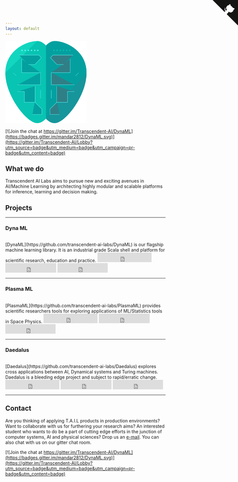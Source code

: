 ```yaml
---
layout: default
---
```



<img src="tail_logo.png" alt="TAIL Logo" style="width: 256px;"/>

<br/>

[![Join the chat at https://gitter.im/Transcendent-AI/DynaML](https://badges.gitter.im/mandar2812/DynaML.svg)](https://gitter.im/Transcendent-AI/Lobby?utm_source=badge&utm_medium=badge&utm_campaign=pr-badge&utm_content=badge)


## What we do

Transcendent AI Labs aims to pursue new and exciting avenues in AI/Machine Learning
by architecting highly modular and scalable platforms for inference, learning and decision making.



## Projects
---

### Dyna ML

<br/>
[DynaML](https://github.com/transcendent-ai-labs/DynaML) is our flagship machine learning library. It is an industrial grade Scala shell and platform for scientific research, education and practice.


<iframe src="https://ghbtns.com/github-btn.html?user=transcendent-ai-labs&amp;repo=DynaML&amp;type=watch&amp;count=true&amp;size=large" allowtransparency="true" frameborder="0" scrolling="0" width="170" height="30"></iframe>
<iframe src="https://ghbtns.com/github-btn.html?user=transcendent-ai-labs&repo=DynaML&type=watch&count=true&size=large&v=2" frameborder="0" scrolling="0" width="160px" height="30px"></iframe>
<iframe src="https://ghbtns.com/github-btn.html?user=transcendent-ai-labs&repo=DynaML&type=fork&count=true&size=large" frameborder="0" scrolling="0" width="158px" height="30px"></iframe>

---

### Plasma ML

<br/>
[PlasmaML](https://github.com/transcendent-ai-labs/PlasmaML) provides scientific researchers tools for exploring applications of ML/Statistics tools in Space Physics.

<iframe src="https://ghbtns.com/github-btn.html?user=transcendent-ai-labs&amp;repo=PlasmaML&amp;type=watch&amp;count=true&amp;size=large" allowtransparency="true" frameborder="0" scrolling="0" width="170" height="30"></iframe>
<iframe src="https://ghbtns.com/github-btn.html?user=transcendent-ai-labs&repo=PlasmaML&type=watch&count=true&size=large&v=2" frameborder="0" scrolling="0" width="160px" height="30px"></iframe>
<iframe src="https://ghbtns.com/github-btn.html?user=transcendent-ai-labs&repo=PlasmaML&type=fork&count=true&size=large" frameborder="0" scrolling="0" width="158px" height="30px"></iframe>
<br/>

---

### Daedalus

<br/>
[Daedalus](https://github.com/transcendent-ai-labs/Daedalus) explores cross applications between AI, Dynamical systems and Turing machines. Daedalus is a bleeding edge project and subject to rapid/erratic change.

<iframe src="https://ghbtns.com/github-btn.html?user=transcendent-ai-labs&amp;repo=Daedalus&amp;type=watch&amp;count=true&amp;size=large" allowtransparency="true" frameborder="0" scrolling="0" width="170" height="30"></iframe>
<iframe src="https://ghbtns.com/github-btn.html?user=transcendent-ai-labs&repo=Daedalus&type=watch&count=true&size=large&v=2" frameborder="0" scrolling="0" width="160px" height="30px"></iframe>
<iframe src="https://ghbtns.com/github-btn.html?user=transcendent-ai-labs&repo=Daedalus&type=fork&count=true&size=large" frameborder="0" scrolling="0" width="158px" height="30px"></iframe>

---

## Contact

Are you thinking of applying T.A.I.L products in production environments? Want to collaborate with us for furthering your research aims? An interested student who wants to do be a part of cutting edge efforts in the junction of computer systems, AI and physical sciences? Drop us an [e-mail](mailto:T-AI-Labs@protonmail.com). You can also chat with us on our gitter chat room.


[![Join the chat at https://gitter.im/Transcendent-AI/DynaML](https://badges.gitter.im/mandar2812/DynaML.svg)](https://gitter.im/Transcendent-AI/Lobby?utm_source=badge&utm_medium=badge&utm_campaign=pr-badge&utm_content=badge)



<a href="https://github.com/transcendent-ai-labs" class="github-corner"><svg width="80" height="80" viewBox="0 0 250 250" style="fill:#151513; color:#fff; position: absolute; top: 0; border: 0; right: 0;"><path d="M0,0 L115,115 L130,115 L142,142 L250,250 L250,0 Z"></path><path d="M128.3,109.0 C113.8,99.7 119.0,89.6 119.0,89.6 C122.0,82.7 120.5,78.6 120.5,78.6 C119.2,72.0 123.4,76.3 123.4,76.3 C127.3,80.9 125.5,87.3 125.5,87.3 C122.9,97.6 130.6,101.9 134.4,103.2" fill="currentColor" style="transform-origin: 130px 106px;" class="octo-arm"></path><path d="M115.0,115.0 C114.9,115.1 118.7,116.5 119.8,115.4 L133.7,101.6 C136.9,99.2 139.9,98.4 142.2,98.6 C133.8,88.0 127.5,74.4 143.8,58.0 C148.5,53.4 154.0,51.2 159.7,51.0 C160.3,49.4 163.2,43.6 171.4,40.1 C171.4,40.1 176.1,42.5 178.8,56.2 C183.1,58.6 187.2,61.8 190.9,65.4 C194.5,69.0 197.7,73.2 200.1,77.6 C213.8,80.2 216.3,84.9 216.3,84.9 C212.7,93.1 206.9,96.0 205.4,96.6 C205.1,102.4 203.0,107.8 198.3,112.5 C181.9,128.9 168.3,122.5 157.7,114.1 C157.9,116.9 156.7,120.9 152.7,124.9 L141.0,136.5 C139.8,137.7 141.6,141.9 141.8,141.8 Z" fill="currentColor" class="octo-body"></path></svg></a><style>.github-corner:hover .octo-arm{animation:octocat-wave 560ms ease-in-out}@keyframes octocat-wave{0%,100%{transform:rotate(0)}20%,60%{transform:rotate(-25deg)}40%,80%{transform:rotate(10deg)}}@media (max-width:500px){.github-corner:hover .octo-arm{animation:none}.github-corner .octo-arm{animation:octocat-wave 560ms ease-in-out}}</style>
